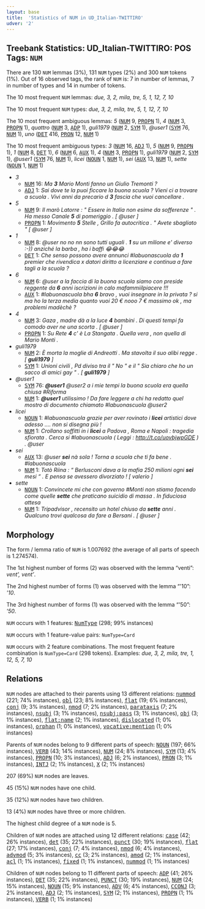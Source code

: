 ```yaml
---
layout: base
title:  'Statistics of NUM in UD_Italian-TWITTIRO'
udver: '2'
---
```


## Treebank Statistics: UD_Italian-TWITTIRO: POS Tags: `NUM`

There are 130 `NUM` lemmas (3%), 131 `NUM` types (2%) and 300 `NUM` tokens (1%).
Out of 16 observed tags, the rank of `NUM` is: 7 in number of lemmas, 7 in number of types and 14 in number of tokens.

The 10 most frequent `NUM` lemmas: <em>due, 3, 2, mila, tre, 5, 1, 12, 7, 10</em>

The 10 most frequent `NUM` types:  <em>due, 3, 2, mila, tre, 5, 1, 12, 7, 10</em>

The 10 most frequent ambiguous lemmas: <em>5</em> (<tt><a href="it_twittiro-pos-NUM.html">NUM</a></tt> 9, <tt><a href="it_twittiro-pos-PROPN.html">PROPN</a></tt> 1), <em>4</em> (<tt><a href="it_twittiro-pos-NUM.html">NUM</a></tt> 3, <tt><a href="it_twittiro-pos-PROPN.html">PROPN</a></tt> 1), <em>quattro</em> (<tt><a href="it_twittiro-pos-NUM.html">NUM</a></tt> 3, <tt><a href="it_twittiro-pos-ADP.html">ADP</a></tt> 1), <em>guli1979</em> (<tt><a href="it_twittiro-pos-NUM.html">NUM</a></tt> 2, <tt><a href="it_twittiro-pos-SYM.html">SYM</a></tt> 1), <em>@user1</em> (<tt><a href="it_twittiro-pos-SYM.html">SYM</a></tt> 76, <tt><a href="it_twittiro-pos-NUM.html">NUM</a></tt> 1), <em>uno</em> (<tt><a href="it_twittiro-pos-DET.html">DET</a></tt> 416, <tt><a href="it_twittiro-pos-PRON.html">PRON</a></tt> 12, <tt><a href="it_twittiro-pos-NUM.html">NUM</a></tt> 1)

The 10 most frequent ambiguous types:  <em>3</em> (<tt><a href="it_twittiro-pos-NUM.html">NUM</a></tt> 16, <tt><a href="it_twittiro-pos-ADJ.html">ADJ</a></tt> 1), <em>5</em> (<tt><a href="it_twittiro-pos-NUM.html">NUM</a></tt> 9, <tt><a href="it_twittiro-pos-PROPN.html">PROPN</a></tt> 1), <em>1</em> (<tt><a href="it_twittiro-pos-NUM.html">NUM</a></tt> 8, <tt><a href="it_twittiro-pos-DET.html">DET</a></tt> 1), <em>6</em> (<tt><a href="it_twittiro-pos-NUM.html">NUM</a></tt> 6, <tt><a href="it_twittiro-pos-AUX.html">AUX</a></tt> 1), <em>4</em> (<tt><a href="it_twittiro-pos-NUM.html">NUM</a></tt> 3, <tt><a href="it_twittiro-pos-PROPN.html">PROPN</a></tt> 1), <em>guli1979</em> (<tt><a href="it_twittiro-pos-NUM.html">NUM</a></tt> 2, <tt><a href="it_twittiro-pos-SYM.html">SYM</a></tt> 1), <em>@user1</em> (<tt><a href="it_twittiro-pos-SYM.html">SYM</a></tt> 76, <tt><a href="it_twittiro-pos-NUM.html">NUM</a></tt> 1), <em>licei</em> (<tt><a href="it_twittiro-pos-NOUN.html">NOUN</a></tt> 1, <tt><a href="it_twittiro-pos-NUM.html">NUM</a></tt> 1), <em>sei</em> (<tt><a href="it_twittiro-pos-AUX.html">AUX</a></tt> 13, <tt><a href="it_twittiro-pos-NUM.html">NUM</a></tt> 1), <em>sette</em> (<tt><a href="it_twittiro-pos-NOUN.html">NOUN</a></tt> 1, <tt><a href="it_twittiro-pos-NUM.html">NUM</a></tt> 1)


* <em>3</em>
  * <tt><a href="it_twittiro-pos-NUM.html">NUM</a></tt> 16: <em>Ma <b>3</b> Mario Monti fanno un Giulio Tremonti ?</em>
  * <tt><a href="it_twittiro-pos-ADJ.html">ADJ</a></tt> 1: <em>Sai dove te la puoi ficcare la buona scuola ? Vieni ci a trovare a scuola . Vivi anni da precario d <b>3</b> fascia che vuoi cancellare .</em>
* <em>5</em>
  * <tt><a href="it_twittiro-pos-NUM.html">NUM</a></tt> 9: <em>Il marò Latorre : " Essere in Italia non esime da sofferenze " . Ha messo Canale <b>5</b> di pomeriggio . [ @user ]</em>
  * <tt><a href="it_twittiro-pos-PROPN.html">PROPN</a></tt> 1: <em>Movimento <b>5</b> Stelle , Grillo fa autocritica . " Avete sbagliato " [ @user ]</em>
* <em>1</em>
  * <tt><a href="it_twittiro-pos-NUM.html">NUM</a></tt> 8: <em>@user no no nn sono tutti uguali . <b>1</b> su un milione e' diverso :-)) anziché la barba , ha i baffi 😂😂😂</em>
  * <tt><a href="it_twittiro-pos-DET.html">DET</a></tt> 1: <em>Che senso possono avere annunci #labuonascuola da <b>1</b> premier che rivendica x datori diritto a licenziare e continua a fare tagli a la scuola ?</em>
* <em>6</em>
  * <tt><a href="it_twittiro-pos-NUM.html">NUM</a></tt> 6: <em>@user a la faccia di la buona scuola siamo con preside reggente da <b>6</b> anni iscrizioni in calo mafammiilpiacere !!!</em>
  * <tt><a href="it_twittiro-pos-AUX.html">AUX</a></tt> 1: <em>#labuonascuola bha <b>6</b> bravo , vuoi insegnare in la privata ? si ma ho la terza media quanto vuoi 20 € nooo 7 € massimo ok , ma problemi madèchè ?</em>
* <em>4</em>
  * <tt><a href="it_twittiro-pos-NUM.html">NUM</a></tt> 3: <em>Gaza , madre dà a la luce <b>4</b> bambini . Di questi tempi fa comodo aver ne una scorta . [ @user ]</em>
  * <tt><a href="it_twittiro-pos-PROPN.html">PROPN</a></tt> 1: <em>Su Rete <b>4</b> c' è La Stangata . Quella vera , non quella di Mario Monti .</em>
* <em>guli1979</em>
  * <tt><a href="it_twittiro-pos-NUM.html">NUM</a></tt> 2: <em>È morta la moglie di Andreotti . Ma stavolta il suo alibi regge . [ <b>guli1979</b> ]</em>
  * <tt><a href="it_twittiro-pos-SYM.html">SYM</a></tt> 1: <em>Unioni civili , Pd diviso tra il " No " e il " Sia chiaro che ho un sacco di amici gay " . [ <b>guli1979</b> ]</em>
* <em>@user1</em>
  * <tt><a href="it_twittiro-pos-SYM.html">SYM</a></tt> 76: <em><b>@user1</b> @user2 a i mie tempi la buona scuola era quella chiusa #Riforma</em>
  * <tt><a href="it_twittiro-pos-NUM.html">NUM</a></tt> 1: <em><b>@user1</b> utilissimo ! Da fare leggere a chi ha redatto quel mostro di documento chiamato #labuonascuola @user2</em>
* <em>licei</em>
  * <tt><a href="it_twittiro-pos-NOUN.html">NOUN</a></tt> 1: <em>#labuonascuola grazie per aver rovinato i <b>licei</b> artistici dove adesso .... non si disegna più !</em>
  * <tt><a href="it_twittiro-pos-NUM.html">NUM</a></tt> 1: <em>Crollano soffitti in i <b>licei</b> a Padova , Roma e Napoli : tragedia sfiorata . Cerca si #labuonascuola ( Leggi : http://t.co/uovbjwpGDE ) . @user</em>
* <em>sei</em>
  * <tt><a href="it_twittiro-pos-AUX.html">AUX</a></tt> 13: <em>@user <b>sei</b> nà sola ! Torna a scuola che ti fa bene . #labuonascuola</em>
  * <tt><a href="it_twittiro-pos-NUM.html">NUM</a></tt> 1: <em>Totò Riina : “ Berlusconi dava a la mafia 250 milioni ogni <b>sei</b> mesi “ . E pensa se avessero divorziato ! [ valerio ]</em>
* <em>sette</em>
  * <tt><a href="it_twittiro-pos-NOUN.html">NOUN</a></tt> 1: <em>Convincete mi che con governo #Monti non stiamo facendo come quelle <b>sette</b> che praticano suicidio di massa . In fiduciosa attesa</em>
  * <tt><a href="it_twittiro-pos-NUM.html">NUM</a></tt> 1: <em>Tripadvisor , recensito un hotel chiuso da <b>sette</b> anni . Qualcuno trovi qualcosa da fare a Bersani . [ @user ]</em>

## Morphology

The form / lemma ratio of `NUM` is 1.007692 (the average of all parts of speech is 1.274574).

The 1st highest number of forms (2) was observed with the lemma “venti”: <em>vent', vent’</em>.

The 2nd highest number of forms (1) was observed with the lemma “'10”: <em>'10</em>.

The 3rd highest number of forms (1) was observed with the lemma “'50”: <em>'50</em>.

`NUM` occurs with 1 features: <tt><a href="it_twittiro-feat-NumType.html">NumType</a></tt> (298; 99% instances)

`NUM` occurs with 1 feature-value pairs: `NumType=Card`

`NUM` occurs with 2 feature combinations.
The most frequent feature combination is `NumType=Card` (298 tokens).
Examples: <em>due, 3, 2, mila, tre, 1, 12, 5, 7, 10</em>


## Relations

`NUM` nodes are attached to their parents using 13 different relations: <tt><a href="it_twittiro-dep-nummod.html">nummod</a></tt> (221; 74% instances), <tt><a href="it_twittiro-dep-obl.html">obl</a></tt> (23; 8% instances), <tt><a href="it_twittiro-dep-flat.html">flat</a></tt> (19; 6% instances), <tt><a href="it_twittiro-dep-conj.html">conj</a></tt> (9; 3% instances), <tt><a href="it_twittiro-dep-nmod.html">nmod</a></tt> (7; 2% instances), <tt><a href="it_twittiro-dep-parataxis.html">parataxis</a></tt> (7; 2% instances), <tt><a href="it_twittiro-dep-nsubj.html">nsubj</a></tt> (3; 1% instances), <tt><a href="it_twittiro-dep-nsubj-pass.html">nsubj:pass</a></tt> (3; 1% instances), <tt><a href="it_twittiro-dep-obj.html">obj</a></tt> (3; 1% instances), <tt><a href="it_twittiro-dep-flat-name.html">flat:name</a></tt> (2; 1% instances), <tt><a href="it_twittiro-dep-dislocated.html">dislocated</a></tt> (1; 0% instances), <tt><a href="it_twittiro-dep-orphan.html">orphan</a></tt> (1; 0% instances), <tt><a href="it_twittiro-dep-vocative-mention.html">vocative:mention</a></tt> (1; 0% instances)

Parents of `NUM` nodes belong to 9 different parts of speech: <tt><a href="it_twittiro-pos-NOUN.html">NOUN</a></tt> (197; 66% instances), <tt><a href="it_twittiro-pos-VERB.html">VERB</a></tt> (43; 14% instances), <tt><a href="it_twittiro-pos-NUM.html">NUM</a></tt> (24; 8% instances), <tt><a href="it_twittiro-pos-SYM.html">SYM</a></tt> (13; 4% instances), <tt><a href="it_twittiro-pos-PROPN.html">PROPN</a></tt> (10; 3% instances), <tt><a href="it_twittiro-pos-ADJ.html">ADJ</a></tt> (6; 2% instances), <tt><a href="it_twittiro-pos-PRON.html">PRON</a></tt> (3; 1% instances), <tt><a href="it_twittiro-pos-INTJ.html">INTJ</a></tt> (2; 1% instances), <tt><a href="it_twittiro-pos-X.html">X</a></tt> (2; 1% instances)

207 (69%) `NUM` nodes are leaves.

45 (15%) `NUM` nodes have one child.

35 (12%) `NUM` nodes have two children.

13 (4%) `NUM` nodes have three or more children.

The highest child degree of a `NUM` node is 5.

Children of `NUM` nodes are attached using 12 different relations: <tt><a href="it_twittiro-dep-case.html">case</a></tt> (42; 26% instances), <tt><a href="it_twittiro-dep-det.html">det</a></tt> (35; 22% instances), <tt><a href="it_twittiro-dep-punct.html">punct</a></tt> (30; 19% instances), <tt><a href="it_twittiro-dep-flat.html">flat</a></tt> (27; 17% instances), <tt><a href="it_twittiro-dep-conj.html">conj</a></tt> (7; 4% instances), <tt><a href="it_twittiro-dep-nmod.html">nmod</a></tt> (6; 4% instances), <tt><a href="it_twittiro-dep-advmod.html">advmod</a></tt> (5; 3% instances), <tt><a href="it_twittiro-dep-cc.html">cc</a></tt> (3; 2% instances), <tt><a href="it_twittiro-dep-amod.html">amod</a></tt> (2; 1% instances), <tt><a href="it_twittiro-dep-acl.html">acl</a></tt> (1; 1% instances), <tt><a href="it_twittiro-dep-fixed.html">fixed</a></tt> (1; 1% instances), <tt><a href="it_twittiro-dep-nummod.html">nummod</a></tt> (1; 1% instances)

Children of `NUM` nodes belong to 11 different parts of speech: <tt><a href="it_twittiro-pos-ADP.html">ADP</a></tt> (41; 26% instances), <tt><a href="it_twittiro-pos-DET.html">DET</a></tt> (35; 22% instances), <tt><a href="it_twittiro-pos-PUNCT.html">PUNCT</a></tt> (30; 19% instances), <tt><a href="it_twittiro-pos-NUM.html">NUM</a></tt> (24; 15% instances), <tt><a href="it_twittiro-pos-NOUN.html">NOUN</a></tt> (15; 9% instances), <tt><a href="it_twittiro-pos-ADV.html">ADV</a></tt> (6; 4% instances), <tt><a href="it_twittiro-pos-CCONJ.html">CCONJ</a></tt> (3; 2% instances), <tt><a href="it_twittiro-pos-ADJ.html">ADJ</a></tt> (2; 1% instances), <tt><a href="it_twittiro-pos-SYM.html">SYM</a></tt> (2; 1% instances), <tt><a href="it_twittiro-pos-PROPN.html">PROPN</a></tt> (1; 1% instances), <tt><a href="it_twittiro-pos-VERB.html">VERB</a></tt> (1; 1% instances)

